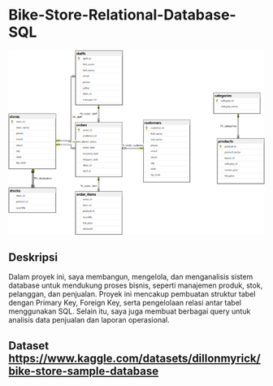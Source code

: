 # Bike-Store-Relational-Database-SQL
![bike](https://github.com/edelnurintan/Bike-Store-Relational-Database-SQL/blob/main/sepeda.png)

## Deskripsi
Dalam proyek ini, saya membangun, mengelola, dan menganalisis sistem database untuk mendukung proses bisnis, seperti manajemen produk, stok, pelanggan, dan penjualan. Proyek ini mencakup pembuatan struktur tabel dengan Primary Key, Foreign Key, serta pengelolaan relasi antar tabel menggunakan SQL. Selain itu, saya juga membuat berbagai query untuk analisis data penjualan dan laporan operasional.

## Dataset https://www.kaggle.com/datasets/dillonmyrick/bike-store-sample-database

